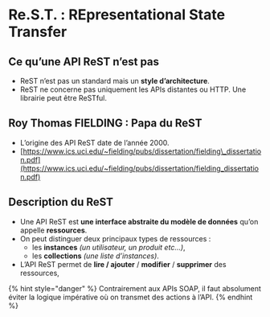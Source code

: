 # Re.S.T. : REpresentational State Transfer

## **Ce qu’une API ReST n’est pas**

* ReST n’est pas un standard mais un **style d’architecture**.
* ReST ne concerne pas uniquement les APIs distantes ou HTTP. Une librairie peut être ReSTful.

## **Roy Thomas FIELDING : Papa du ReST**

* L’origine des API ReST date de l’année 2000.
* [https://www.ics.uci.edu/~fielding/pubs/dissertation/fielding\_dissertation.pdf](https://www.ics.uci.edu/~fielding/pubs/dissertation/fielding_dissertation.pdf)

## Description du ReST

* Une API ReST est **une interface abstraite du modèle de données** qu’on appelle **ressources**.
* On peut distinguer deux principaux types de ressources :
  * les **instances** _\(un utilisateur, un produit etc…\)_,
  * les **collections** _\(une liste d’instances\)_.
* L’API ReST permet de **lire / ajouter** / **modifier** / **supprimer** des ressources,

{% hint style="danger" %}
Contrairement aux APIs SOAP, il faut absolument éviter la logique impérative où on transmet des actions à l’API.
{% endhint %}

